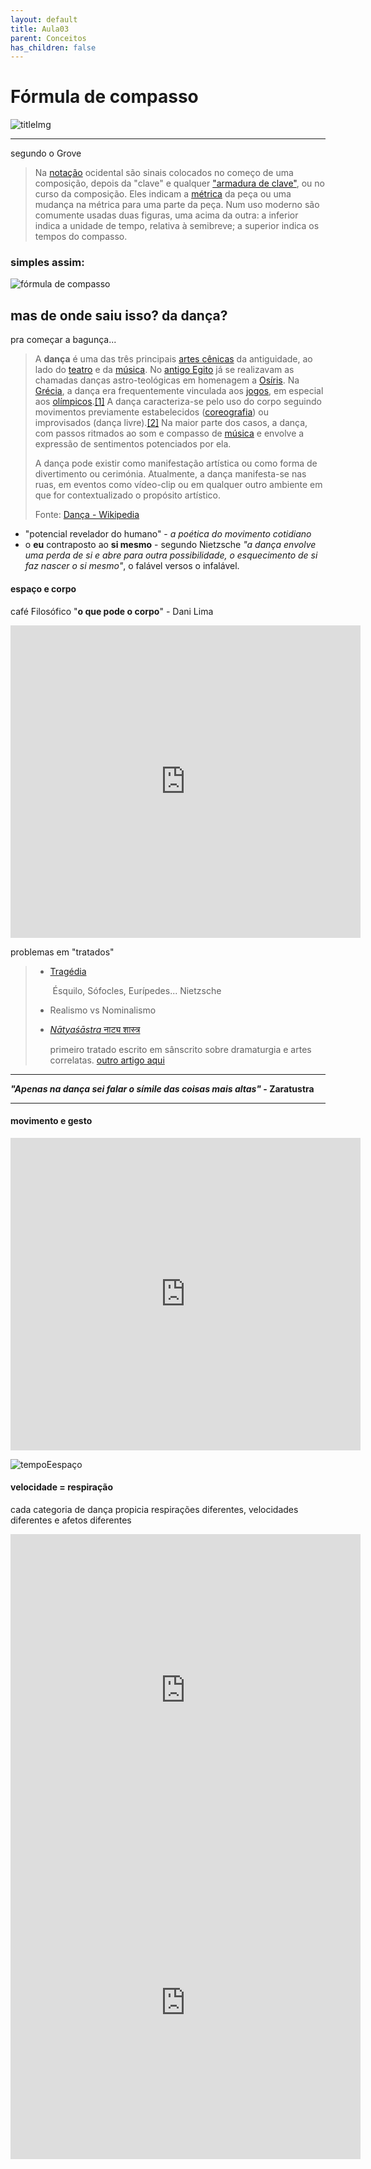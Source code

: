 ```yaml
---
layout: default
title: Aula03
parent: Conceitos
has_children: false
---
```


# Fórmula de compasso

![titleImg](images/fCompTitle.png)


---



segundo o Grove

> Na [notação]([https://pt.wikipedia.org/wiki/Nota%C3%A7%C3%A3o_musical](https://pt.wikipedia.org/wiki/Notação_musical)) ocidental são sinais colocados no começo de uma composição, depois da "clave" e qualquer ["armadura de clave"](https://pt.wikipedia.org/wiki/Armadura_(música)), ou no curso da composição. Eles indicam a [métrica](https://pt.wikipedia.org/wiki/Métrica_(música)) da peça ou uma mudança na métrica para uma parte da peça. Num uso moderno são comumente usadas duas figuras, uma acima da outra: a inferior indica a unidade de tempo, relativa à semibreve; a superior indica os tempos do compasso.

### simples assim:

![fórmula de compasso](images/fComp.png)

## mas de onde saiu isso? da dança?

pra começar a bagunça...

> A **dança** é uma das três principais [artes cênicas](https://pt.wikipedia.org/wiki/Artes_cênicas) da antiguidade, ao lado do [teatro](https://pt.wikipedia.org/wiki/Teatro) e da [música](https://pt.wikipedia.org/wiki/Música). No [antigo Egito](https://pt.wikipedia.org/wiki/Antigo_Egito) já se realizavam as chamadas danças astro-teológicas em homenagem a [Osíris](https://pt.wikipedia.org/wiki/Osíris). Na [Grécia](https://pt.wikipedia.org/wiki/Grécia), a dança era frequentemente vinculada aos [jogos](https://pt.wikipedia.org/wiki/Jogos_Olímpicos), em especial aos [olímpicos](https://pt.wikipedia.org/wiki/Jogos_Olímpicos).[[1]](https://pt.wikipedia.org/wiki/Dança#cite_note-1) A dança caracteriza-se pelo uso do corpo seguindo movimentos previamente estabelecidos ([coreografia](https://pt.wikipedia.org/wiki/Coreografia)) ou improvisados (dança livre).[[2]](https://pt.wikipedia.org/wiki/Dança#cite_note-2) Na maior parte dos casos, a dança, com passos ritmados ao som e compasso de [música](https://pt.wikipedia.org/wiki/Música) e envolve a expressão de sentimentos potenciados por ela.
>
> A dança pode existir como manifestação artística ou como forma de divertimento ou cerimónia. Atualmente, a dança manifesta-se nas ruas, em eventos como vídeo-clip ou em qualquer outro ambiente em que for contextualizado o propósito artístico.
>
> Fonte: [Dança - Wikipedia]([https://pt.wikipedia.org/wiki/Dan%C3%A7a](https://pt.wikipedia.org/wiki/Dança))



- "potencial revelador do humano" - *a poética do movimento cotidiano*
- o **eu** contraposto ao **si mesmo** - segundo Nietzsche *"a dança envolve uma perda de si e abre para outra possibilidade, o esquecimento de si faz nascer o si mesmo"*, o falável versos o infalável.



#### espaço e corpo

café Filosófico "**o que pode o corpo**" - Dani Lima

<iframe width="560" height="500" src="https://www.youtube.com/embed/d8kSSGX1Ufw" frameborder="0" allow="accelerometer; autoplay; encrypted-media; gyroscope; picture-in-picture" allowfullscreen></iframe>

problemas em "tratados"

> - [Tragédia]([https://pt.wikipedia.org/wiki/Trag%C3%A9dia#Trag%C3%A9dia_grega](https://pt.wikipedia.org/wiki/Tragédia#Tragédia_grega))
>
>   ​	Ésquilo, Sófocles, Eurípedes... Nietzsche
>
>   
>
> - Realismo vs Nominalismo
>
>   
>
> - [*Nātyaśāstra* नाट्य शास्त्र  ](https://pt.wikipedia.org/wiki/Natya_Shastra)
>
>    primeiro tratado escrito em sânscrito sobre dramaturgia e artes correlatas. [outro artigo aqui](http://www.revistafenix.pro.br/PDF9/3.Dossie.Marcus_Mota.pdf)



---



***"Apenas na dança sei falar o símile das coisas mais altas"* - Zaratustra**



---



#### movimento e  gesto

<iframe width="560" height="500" src="https://www.youtube.com/embed/ouYiTiiY3vg" frameborder="0" allow="accelerometer; autoplay; encrypted-media; gyroscope; picture-in-picture" allowfullscreen></iframe>



![tempoEespaço](images/tempoEespaço.jpg)

#### velocidade = respiração

cada categoria de dança propicia respirações diferentes, velocidades diferentes e afetos diferentes

<iframe width="560" height="500" src="https://www.youtube.com/embed/ENXKul5_RQc" frameborder="0" allow="accelerometer; autoplay; encrypted-media; gyroscope; picture-in-picture" allowfullscreen></iframe>

<iframe width="560" height="500" src="https://www.youtube.com/embed/O0Emau_--bY" frameborder="0" allow="accelerometer; autoplay; encrypted-media; gyroscope; picture-in-picture" allowfullscreen></iframe>




